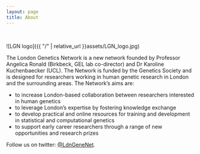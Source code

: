 ```yaml
---
layout: page
title: About
---
```


<br/>

![LGN logo]({{ "/" | relative_url }}assets/LGN_logo.jpg)

The London Genetics Network is a new network founded by Professor Angelica Ronald (Birkbeck, GEL lab co-director) and Dr Karoline Kuchenbaecker (UCL). The Network is funded by the Genetics Society and is designed for researchers working in human genetic research in London and the surrounding areas. The Network’s aims are: 

* to increase London-based collaboration between researchers interested in human genetics
* to leverage London’s expertise by fostering knowledge exchange 
* to develop practical and online resources for training and development in statistical and computational genetics
* to support early career researchers through a range of new opportunities and research prizes


Follow us on twitter: [@LdnGeneNet](https://twitter.com/LdnGeneNet).


